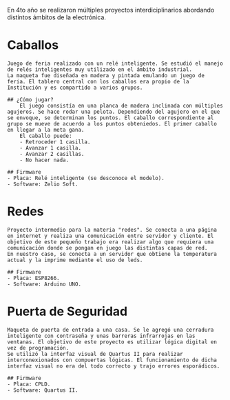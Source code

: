 En 4to año se realizaron múltiples proyectos interdiciplinarios abordando distíntos ámbitos de la electrónica.

# Caballos
	Juego de feria realizado con un relé inteligente. Se estudió el manejo de relés inteligentes muy utilizado en el ámbito industrial. 
	La maqueta fue diseñada en madera y pintada emulando un juego de feria. El tablero central con los caballos era propio de la Institución y es compartido a varios grupos.
	
	## ¿Cómo jugar?
		El juego consistía en una planca de madera inclinada con múltiples agujeros. Se hace rodar una pelota. Dependiendo del agujero en el que se envoque, se determinan los puntos. El caballo correspondiente al grupo se mueve de acuerdo a los puntos obteniedos. El primer caballo en llegar a la meta gana.
		El caballo puede:
		- Retroceder 1 casilla.
		- Avanzar 1 casilla.
		- Avanzar 2 casillas.
		- No hacer nada.

	## Firmware
	- Placa: Relé inteligente (se desconoce el modelo).
	- Software: Zelio Soft.

# Redes
	Proyecto intermedio para la materia "redes". Se conecta a una página en internet y realiza una comunicación entre servidor y cliente. El objetivo de este pequeño trabajo era realizar algo que requiera una comunicación donde se pongan en juego las distintas capas de red.
	En nuestro caso, se conecta a un servidor que obtiene la temperatura actual y la imprime mediante el uso de leds.

	## Firmware
	- Placa: ESP8266.
	- Software: Arduino UNO.

# Puerta de Seguridad
	Maqueta de puerta de entrada a una casa. Se le agregó una cerradura inteligente con contraseña y unas barreras infrarrojas en las ventanas. El objetivo de este proyecto es utilizar lógica digital en vez de programación.
	Se utilizó la interfaz visual de Quartus II para realizar interconexionados con compuertas lógicas. El funcionamiento de dicha interfaz visual no era del todo correcto y trajo errores esporádicos.

	## Firmware
	- Placa: CPLD.
	- Software: Quartus II.
